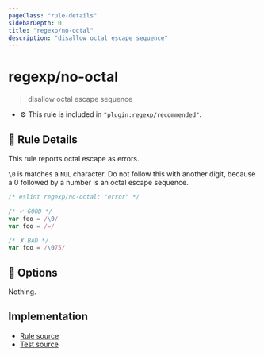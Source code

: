 ```yaml
---
pageClass: "rule-details"
sidebarDepth: 0
title: "regexp/no-octal"
description: "disallow octal escape sequence"
---
```

# regexp/no-octal

> disallow octal escape sequence

- :gear: This rule is included in `"plugin:regexp/recommended"`.

## :book: Rule Details

This rule reports octal escape as errors.

`\0` is matches a `NUL` character. Do not follow this with another digit, because a 0 followed by a number is an octal escape sequence.

<eslint-code-block >

```js
/* eslint regexp/no-octal: "error" */

/* ✓ GOOD */
var foo = /\0/
var foo = /=/

/* ✗ BAD */
var foo = /\075/
```

</eslint-code-block>

## :wrench: Options

Nothing.

## Implementation

- [Rule source](https://github.com/ota-meshi/eslint-plugin-regexp/blob/master/lib/rules/no-octal.ts)
- [Test source](https://github.com/ota-meshi/eslint-plugin-regexp/blob/master/tests/lib/rules/no-octal.js)
